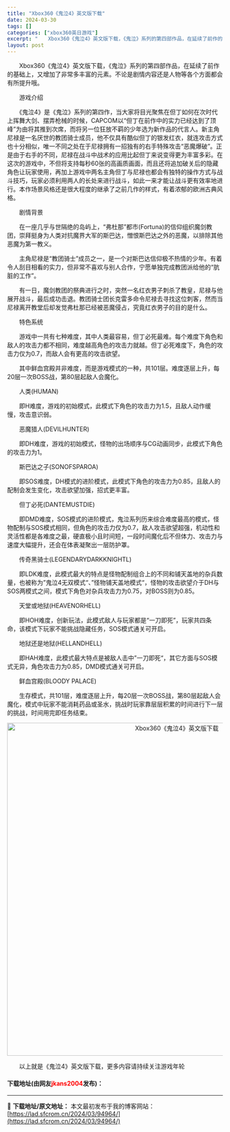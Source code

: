 ```yaml
---
title: "Xbox360《鬼泣4》英文版下载"
date: 2024-03-30
tags: []
categories: ["xbox360英日游戏"]
excerpt: "　　Xbox360《鬼泣4》英文版下载，《鬼泣》系列的第四部作品，在延续了前作的基础上，又增加了非常多丰富的元素。不论是剧情内容还是人物等各个方面都会有所提升哦。 　　游戏介绍 　　《鬼泣4》是《鬼泣》系列的第四作，当大家将目光聚焦在但丁如何在次时代上挥舞大剑、摆弄枪械的时候，CAPCOM以&amp;ldq&hellip;"
layout: post
---
```


 <p>　　Xbox360《鬼泣4》英文版下载，《鬼泣》系列的第四部作品，在延续了前作的基础上，又增加了非常多丰富的元素。不论是剧情内容还是人物等各个方面都会有所提升哦。</p> <p>　　游戏介绍</p> <p>　　《鬼泣4》是《鬼泣》系列的第四作，当大家将目光聚焦在但丁如何在次时代上挥舞大剑、摆弄枪械的时候，CAPCOM以&ldquo;但丁在前作中的实力已经达到了顶峰&rdquo;为由将其推到次席，而将另一位狂放不羁的少年选为新作品的代言人。新主角尼禄是一名厌世的教团骑士成员，他不仅具有酷似但丁的银发红衣，就连攻击方式也十分相似，唯一不同之处在于尼禄拥有一招独有的右手特殊攻击&ldquo;恶魔爆破&rdquo;。正是由于右手的不同，尼禄在战斗中战术的应用比起但丁来说变得更为丰富多彩。在这次的游戏中，不但将支持每秒60张的高画质画面，而且还将追加破关后的隐藏角色让玩家使用，再加上游戏中两名主角但丁与尼禄也都会有独特的操作方式与战斗技巧，玩家必须利用两人的长处来进行战斗，如此一来才能让战斗更有效率地进行。本作场景风格还是很大程度的继承了之前几作的样式，有着浓郁的欧洲古典风格。</p> <p>　　剧情背景</p> <p>　　在一座几乎与世隔绝的岛屿上，&ldquo;弗杜那&rdquo;都市(Fortuna)的信仰组织魔剑教团，崇拜挺身为人类对抗魔界大军的斯巴达，憎恨斯巴达之外的恶魔，以排除其他恶魔为第一教义。</p> <p>　　主角尼禄是&ldquo;教团骑士&rdquo;成员之一，是一个对斯巴达信仰极不热情的少年。有着令人刮目相看的实力，但非常不喜欢与别人合作，宁愿单独完成教团派给他的&ldquo;肮脏的工作&rdquo;。</p> <p>　　有一日，魔剑教团的祭典进行之时，突然一名红衣男子刺杀了教皇，尼禄与他展开战斗，最后成功击退。教团骑士团长克雷多命令尼禄去寻找这位刺客，然而当尼禄离开教堂后却发觉弗杜那已经被恶魔侵占，究竟红衣男子的目的是什么。</p> <p>　　特色系统</p> <p>　　游戏中一共有七种难度，其中人类最容易，但丁必死最难。每个难度下角色和敌人的攻击力都不相同，难度越高角色的攻击力就越。但丁必死难度下，角色的攻击力仅为0.7，而敌人会有更高的攻击欲望。</p> <p>　　其中鲜血宫殿并非难度，而是游戏模式的一种，共101层。难度逐层上升，每20层一次BOSS战，第80层起敌人会魔化。</p> <p>　　人类(HUMAN)</p> <p>　　即H难度，游戏的初始模式，此模式下角色的攻击力为1.5，且敌人动作缓慢，攻击意识弱。</p> <p>　　恶魔猎人(DEⅥLHUNTER)</p> <p>　　即DH难度，游戏的初始模式，怪物的出场顺序与CG动画同步，此模式下角色的攻击力为1。</p> <p>　　斯巴达之子(SONOFSPAROA)</p> <p>　　即SOS难度，DH模式的进阶模式，此模式下角色的攻击力为0.85，且敌人的配制会发生变化，攻击欲望加强，招式更丰富。</p> <p>　　但丁必死(DANTEMUSTDIE)</p> <p>　　即DMD难度，SOS模式的进阶模式，鬼泣系列历来综合难度最高的模式，怪物配制与SOS模式相同，但角色的攻击力仅为0.7，敌人攻击欲望超强，机动性和灵活性都是各难度之最，硬直极小且时间短，一段时间魔化后不但体力、攻击力与速度大幅提升，还会在体表凝聚出一层防护罩。</p> <p>　　传奇黑骑士(LEGENDARYDARKKNIGHTL)</p> <p>　　即LDK难度，此模式最大的特点是怪物配制组合上的不同和铺天盖地的杂兵数量，也被称为&rdquo;鬼泣4无双模式&ldquo;、&rdquo;怪物铺天盖地模式&ldquo;，怪物的攻击欲望介于DH与SOS两模式之间，模式下角色对杂兵攻击力为0.75，对BOSS则为0.85。</p> <p>　　天堂或地狱(HEAVENORHELL)</p> <p>　　即HOH难度，创新玩法，此模式敌人与玩家都是&ldquo;一刀即死&rdquo;，玩家共四条命，该模式下玩家不能挑战隐藏任务，SOS模式通关可开启。</p> <p>　　地狱还是地狱(HELLANDHELL)</p> <p>　　即HAH难度，此模式最大特点是被敌人击中&rdquo;一刀即死&ldquo;，其它方面与SOS模式无异，角色攻击力为0.85，DMD模式通关可开启。</p> <p>　　鲜血宫殿(BLOODY PALACE)</p> <p>　　生存模式，共101层，难度逐层上升，每20层一次BOSS战，第80层起敌人会魔化，模式中玩家不能消耗药品或圣水，挑战时玩家靠层层积累的时间进行下一层的挑战，时间用完即任务结束。</p> <p align="center"><img align="" border="0" src="https://lad.sfcrom.cn/wp-content/uploads/2024/03/20240330_6607d35b5535c.jpg" width="777" alt="Xbox360《鬼泣4》英文版下载" /></p> <p>　　以上就是《鬼泣4》英文版下载，更多内容请持续关注游戏年轮</p> <p><h4>下载地址(由网友<font color="red">jkans2004</font>发布)：</h4></p> 

---
📖 **下载地址/原文地址：** 本文最初发布于我的博客网站：[https://lad.sfcrom.cn/2024/03/94964/](https://lad.sfcrom.cn/2024/03/94964/)
